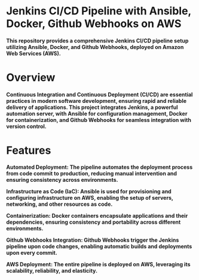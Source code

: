<h1>Jenkins CI/CD Pipeline with Ansible, Docker, Github Webhooks on AWS</h1>

<h4>This repository provides a comprehensive Jenkins CI/CD pipeline setup utilizing Ansible, Docker, and Github Webhooks, deployed on Amazon Web Services (AWS).</h4>

<h1>Overview</h1>

<h4>Continuous Integration and Continuous Deployment (CI/CD) are essential practices in modern software development, ensuring rapid and reliable delivery of applications. This project integrates Jenkins, a powerful automation server, with Ansible for configuration management, Docker for containerization, and Github Webhooks for seamless integration with version control.</h4>

<h1>Features</h1>

<h4>Automated Deployment: The pipeline automates the deployment process from code commit to production, reducing manual intervention and ensuring consistency across environments.


Infrastructure as Code (IaC): Ansible is used for provisioning and configuring infrastructure on AWS, enabling the setup of servers, networking, and other resources as code.

Containerization: Docker containers encapsulate applications and their dependencies, ensuring consistency and portability across different environments.

Github Webhooks Integration: Github Webhooks trigger the Jenkins pipeline upon code changes, enabling automatic builds and deployments upon every commit.

AWS Deployment: The entire pipeline is deployed on AWS, leveraging its scalability, reliability, and elasticity.</h4>
